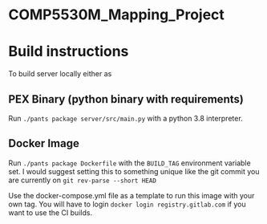 # COMP5530M_Mapping_Project

# Build instructions
To build server locally either as
## PEX Binary (python binary with requirements)
Run `./pants package server/src/main.py` with a python 3.8 interpreter.

## Docker Image
Run `./pants package Dockerfile` with the `BUILD_TAG` environment variable set.
I would suggest setting this to something unique like the git commit you are
currently on `git rev-parse --short HEAD`

Use the docker-compose.yml file as a template to run this image with your own
tag. You will have to login `docker login registry.gitlab.com` if you want to
use the CI builds.
